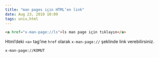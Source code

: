 ```yaml
---
title: "man pages için HTML’en link"
date: Aug 23, 2010 10:09
tags: unix,html
---
```


```html
<a href="x-man-page://ls">ls man page için tıklayın</a>
```

Html’deki `<a>` tag’ine `href` olarak `x-man-page://` şeklinde link
verebilirsiniz.

    x-man-page://KOMUT